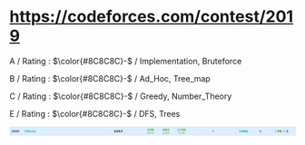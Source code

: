 # https://codeforces.com/contest/2019

A / Rating : $\color{#8C8C8C}-$ / Implementation, Bruteforce

B / Rating : $\color{#8C8C8C}-$ / Ad_Hoc, Tree_map

C / Rating : $\color{#8C8C8C}-$ / Greedy, Number_Theory

E / Rating : $\color{#8C8C8C}-$ / DFS, Trees

![My Image](https://github.com/kss418/Codeforces/blob/main/Images/975.png)


